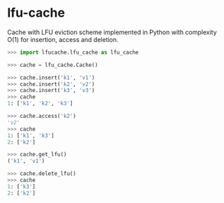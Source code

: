 # lfu-cache

Cache with LFU eviction scheme implemented in Python with complexity O(1) for insertion, access and deletion.

```python
>>> import lfucache.lfu_cache as lfu_cache

>>> cache = lfu_cache.Cache()

>>> cache.insert('k1', 'v1')
>>> cache.insert('k2', 'v2')
>>> cache.insert('k3', 'v3')
>>> cache
1: ['k1', 'k2', 'k3']

>>> cache.access('k2')
'v2'
>>> cache
1: ['k1', 'k3']
2: ['k2']

>>> cache.get_lfu()
('k1', 'v1')

>>> cache.delete_lfu()
>>> cache
1: ['k3']
2: ['k2']
```

